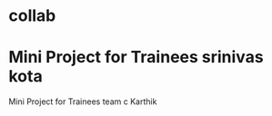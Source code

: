 # collab
Mini Project for Trainees
srinivas kota
=======
Mini Project for Trainees 
team c 
Karthik 
